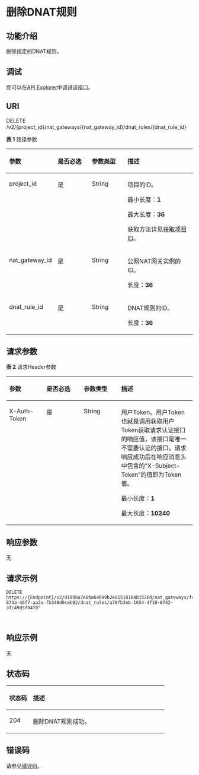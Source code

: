 # 删除DNAT规则<a name="DeleteNatGatewayDnatRule"></a>

## 功能介绍<a name="section12942113142617"></a>

删除指定的DNAT规则。

## 调试<a name="section39470316263"></a>

您可以在[API Explorer](https://apiexplorer.developer.huaweicloud.com/apiexplorer/doc?product=nat&api=DeleteNatGatewayDnatRule)中调试该接口。

## URI<a name="section09532031152614"></a>

DELETE /v2/\{project\_id\}/nat\_gateways/\{nat\_gateway\_id\}/dnat\_rules/\{dnat\_rule\_id\}

**表 1**  路径参数

<a name="table1596023192616"></a>
<table><thead align="left"><tr id="row1958631202612"><th class="cellrowborder" valign="top" width="20%" id="mcps1.2.5.1.1"><p id="p17962203114265"><a name="p17962203114265"></a><a name="p17962203114265"></a>参数</p>
</th>
<th class="cellrowborder" valign="top" width="20%" id="mcps1.2.5.1.2"><p id="p15964931112611"><a name="p15964931112611"></a><a name="p15964931112611"></a>是否必选</p>
</th>
<th class="cellrowborder" valign="top" width="20%" id="mcps1.2.5.1.3"><p id="p11966031162610"><a name="p11966031162610"></a><a name="p11966031162610"></a>参数类型</p>
</th>
<th class="cellrowborder" valign="top" width="40%" id="mcps1.2.5.1.4"><p id="p59687315265"><a name="p59687315265"></a><a name="p59687315265"></a>描述</p>
</th>
</tr>
</thead>
<tbody><tr id="row17958163132613"><td class="cellrowborder" valign="top" width="20%" headers="mcps1.2.5.1.1 "><p id="p6970183112261"><a name="p6970183112261"></a><a name="p6970183112261"></a>project_id</p>
</td>
<td class="cellrowborder" valign="top" width="20%" headers="mcps1.2.5.1.2 "><p id="p897353142619"><a name="p897353142619"></a><a name="p897353142619"></a>是</p>
</td>
<td class="cellrowborder" valign="top" width="20%" headers="mcps1.2.5.1.3 "><p id="p19758310267"><a name="p19758310267"></a><a name="p19758310267"></a>String</p>
</td>
<td class="cellrowborder" valign="top" width="40%" headers="mcps1.2.5.1.4 "><p id="p497863114266"><a name="p497863114266"></a><a name="p497863114266"></a>项目的ID。</p>
<p id="p698023182618"><a name="p698023182618"></a><a name="p698023182618"></a>最小长度：<strong id="b10981173114266"><a name="b10981173114266"></a><a name="b10981173114266"></a>1</strong></p>
<p id="p14982153111266"><a name="p14982153111266"></a><a name="p14982153111266"></a>最大长度：<strong id="b3983183162615"><a name="b3983183162615"></a><a name="b3983183162615"></a>36</strong></p>
<p id="p2562026131319"><a name="p2562026131319"></a><a name="p2562026131319"></a>获取方法详见<a href="获取项目ID.md">获取项目ID</a>。</p>
</td>
</tr>
<tr id="row6958431172615"><td class="cellrowborder" valign="top" width="20%" headers="mcps1.2.5.1.1 "><p id="p17985173110263"><a name="p17985173110263"></a><a name="p17985173110263"></a>nat_gateway_id</p>
</td>
<td class="cellrowborder" valign="top" width="20%" headers="mcps1.2.5.1.2 "><p id="p1698713310267"><a name="p1698713310267"></a><a name="p1698713310267"></a>是</p>
</td>
<td class="cellrowborder" valign="top" width="20%" headers="mcps1.2.5.1.3 "><p id="p139901131172612"><a name="p139901131172612"></a><a name="p139901131172612"></a>String</p>
</td>
<td class="cellrowborder" valign="top" width="40%" headers="mcps1.2.5.1.4 "><p id="p799433117260"><a name="p799433117260"></a><a name="p799433117260"></a>公网NAT网关实例的ID。</p>
<p id="p199963311268"><a name="p199963311268"></a><a name="p199963311268"></a>长度：<strong id="b3997163113268"><a name="b3997163113268"></a><a name="b3997163113268"></a>36</strong></p>
</td>
</tr>
<tr id="row6958731132619"><td class="cellrowborder" valign="top" width="20%" headers="mcps1.2.5.1.1 "><p id="p13073211265"><a name="p13073211265"></a><a name="p13073211265"></a>dnat_rule_id</p>
</td>
<td class="cellrowborder" valign="top" width="20%" headers="mcps1.2.5.1.2 "><p id="p1021732182618"><a name="p1021732182618"></a><a name="p1021732182618"></a>是</p>
</td>
<td class="cellrowborder" valign="top" width="20%" headers="mcps1.2.5.1.3 "><p id="p17417321265"><a name="p17417321265"></a><a name="p17417321265"></a>String</p>
</td>
<td class="cellrowborder" valign="top" width="40%" headers="mcps1.2.5.1.4 "><p id="p77132142614"><a name="p77132142614"></a><a name="p77132142614"></a>DNAT规则的ID。</p>
<p id="p2973218261"><a name="p2973218261"></a><a name="p2973218261"></a>长度：<strong id="b1117324263"><a name="b1117324263"></a><a name="b1117324263"></a>36</strong></p>
</td>
</tr>
</tbody>
</table>

## 请求参数<a name="section714532122613"></a>

**表 2**  请求Header参数

<a name="zh-cn_topic_0297140337_HeaderParameter"></a>
<table><thead align="left"><tr id="row16161732172610"><th class="cellrowborder" valign="top" width="20%" id="mcps1.2.5.1.1"><p id="p020103217269"><a name="p020103217269"></a><a name="p020103217269"></a>参数</p>
</th>
<th class="cellrowborder" valign="top" width="20%" id="mcps1.2.5.1.2"><p id="p6225323265"><a name="p6225323265"></a><a name="p6225323265"></a>是否必选</p>
</th>
<th class="cellrowborder" valign="top" width="20%" id="mcps1.2.5.1.3"><p id="p1524832152619"><a name="p1524832152619"></a><a name="p1524832152619"></a>参数类型</p>
</th>
<th class="cellrowborder" valign="top" width="40%" id="mcps1.2.5.1.4"><p id="p62653218268"><a name="p62653218268"></a><a name="p62653218268"></a>描述</p>
</th>
</tr>
</thead>
<tbody><tr id="row1016203213269"><td class="cellrowborder" valign="top" width="20%" headers="mcps1.2.5.1.1 "><p id="p12817321264"><a name="p12817321264"></a><a name="p12817321264"></a>X-Auth-Token</p>
</td>
<td class="cellrowborder" valign="top" width="20%" headers="mcps1.2.5.1.2 "><p id="p18301332172610"><a name="p18301332172610"></a><a name="p18301332172610"></a>是</p>
</td>
<td class="cellrowborder" valign="top" width="20%" headers="mcps1.2.5.1.3 "><p id="p173243213262"><a name="p173243213262"></a><a name="p173243213262"></a>String</p>
</td>
<td class="cellrowborder" valign="top" width="40%" headers="mcps1.2.5.1.4 "><p id="p1536193292618"><a name="p1536193292618"></a><a name="p1536193292618"></a>用户Token。用户Token也就是调用获取用户Token获取请求认证接口的响应值，该接口是唯一不需要认证的接口。请求响应成功后在响应消息头中包含的“X-Subject-Token”的值即为Token值。</p>
<p id="p3379323266"><a name="p3379323266"></a><a name="p3379323266"></a>最小长度：<strong id="b203814324268"><a name="b203814324268"></a><a name="b203814324268"></a>1</strong></p>
<p id="p63903217266"><a name="p63903217266"></a><a name="p63903217266"></a>最大长度：<strong id="b940183252612"><a name="b940183252612"></a><a name="b940183252612"></a>10240</strong></p>
</td>
</tr>
</tbody>
</table>

## 响应参数<a name="section341732172613"></a>

无

## 请求示例<a name="section946103210266"></a>

```
DELETE https://{Endpoint}/v2/d199ba7e0ba64899b2e81518104b1526d/nat_gateways/f4dfea98-874a-46f7-aa2a-fb348d0ceb02/dnat_rules/a78fb3eb-1654-4710-8742-3fc49d5f04f8"

   
```

## 响应示例<a name="section85520328269"></a>

无

## 状态码<a name="section459332102616"></a>

<a name="zh-cn_topic_0297140337_status_code"></a>
<table><thead align="left"><tr id="row106143242610"><th class="cellrowborder" valign="top" width="15%" id="mcps1.1.3.1.1"><p id="p156383242619"><a name="p156383242619"></a><a name="p156383242619"></a>状态码</p>
</th>
<th class="cellrowborder" valign="top" width="85%" id="mcps1.1.3.1.2"><p id="p1565532132612"><a name="p1565532132612"></a><a name="p1565532132612"></a>描述</p>
</th>
</tr>
</thead>
<tbody><tr id="row136216328267"><td class="cellrowborder" valign="top" width="15%" headers="mcps1.1.3.1.1 "><p id="p7671432192618"><a name="p7671432192618"></a><a name="p7671432192618"></a>204</p>
</td>
<td class="cellrowborder" valign="top" width="85%" headers="mcps1.1.3.1.2 "><p id="p1569133212261"><a name="p1569133212261"></a><a name="p1569133212261"></a>删除DNAT规则成功。</p>
</td>
</tr>
</tbody>
</table>

## 错误码<a name="section4711332102616"></a>

请参见[错误码](错误码.md)。

